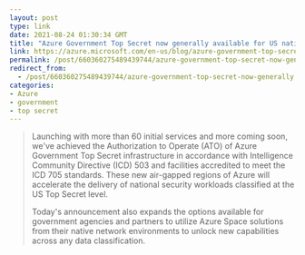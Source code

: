 ```yaml
---
layout: post
type: link
date: 2021-08-24 01:30:34 GMT
title: "Azure Government Top Secret now generally available for US national security missions"
link: https://azure.microsoft.com/en-us/blog/azure-government-top-secret-now-generally-available-for-us-national-security-missions
permalink: /post/660360275489439744/azure-government-top-secret-now-generally
redirect_from: 
  - /post/660360275489439744/azure-government-top-secret-now-generally
categories:
- Azure
- government
- top secret
---
```

<blockquote><p>Launching with more than 60 initial services and more coming soon, we've achieved the Authorization to Operate (ATO) of Azure Government Top Secret infrastructure in accordance with Intelligence Community Directive (ICD) 503 and facilities accredited to meet the ICD 705 standards. These new air-gapped regions of Azure will accelerate the delivery of national security workloads classified at the US Top Secret level.</p><p>Today's announcement also expands the options available for government agencies and partners to utilize Azure Space solutions from their native network environments to unlock new capabilities across any data classification.</p></blockquote>